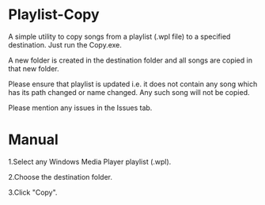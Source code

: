 # Playlist-Copy
A simple utility to copy songs from a playlist (.wpl file) to a specified destination. Just run the Copy.exe.
<p> A new folder is created in the destination folder and all songs are copied in that new folder. 

<p> Please ensure that playlist is updated i.e. it does not contain any song which has its path changed or name changed. Any such song will not be copied.

<p> Please mention any issues in the Issues tab. </p>


# Manual
<p> 1.Select any Windows Media Player playlist (.wpl).
<p> 2.Choose the destination folder.
<p> 3.Click "Copy".

